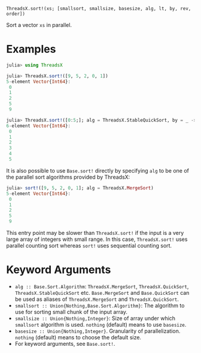     ThreadsX.sort!(xs; [smallsort, smallsize, basesize, alg, lt, by, rev, order])

Sort a vector `xs` in parallel.

# Examples

```julia
julia> using ThreadsX

julia> ThreadsX.sort!([9, 5, 2, 0, 1])
5-element Vector{Int64}:
 0
 1
 2
 5
 9

julia> ThreadsX.sort!([0:5;]; alg = ThreadsX.StableQuickSort, by = _ -> 1)
6-element Vector{Int64}:
 0
 1
 2
 3
 4
 5
```

It is also possible to use `Base.sort!` directly by specifying `alg`
to be one of the parallel sort algorithms provided by ThreadsX:

```julia
julia> sort!([9, 5, 2, 0, 1]; alg = ThreadsX.MergeSort)
5-element Vector{Int64}:
 0
 1
 2
 5
 9
```

This entry point may be slower than `ThreadsX.sort!` if the input is a
very large array of integers with small range.  In this case,
`ThreadsX.sort!` uses parallel counting sort whereas `sort!` uses
sequential counting sort.

# Keyword Arguments
- `alg :: Base.Sort.Algorithm`: `ThreadsX.MergeSort`, `ThreadsX.QuickSort`,
  `ThreadsX.StableQuickSort` etc. `Base.MergeSort` and `Base.QuickSort` can
  be used as aliases of `ThreadsX.MergeSort` and `ThreadsX.QuickSort`.
- `smallsort :: Union{Nothing,Base.Sort.Algorithm}`:  The algorithm to use
  for sorting small chunk of the input array.
- `smallsize :: Union{Nothing,Integer}`: Size of array under which `smallsort`
  algorithm is used.  `nothing` (default) means to use `basesize`.
- `basesize :: Union{Nothing,Integer}`.  Granularity of parallelization.
  `nothing` (default) means to choose the default size.
- For keyword arguments, see `Base.sort!`.
